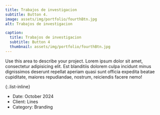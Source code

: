 ```yaml
---
title: Trabajos de investigacion
subtitle: Button 4.
image: assets/img/portfolio/fourthBtn.jpg
alt: Trabajos de investigacion

caption:
  title: Trabajos de investigacion
  subtitle: Button 4
  thumbnail: assets/img/portfolio/fourthBtn.jpg
---
```

Use this area to describe your project. Lorem ipsum dolor sit amet, consectetur adipisicing elit. Est blanditiis dolorem culpa incidunt minus dignissimos deserunt repellat aperiam quasi sunt officia expedita beatae cupiditate, maiores repudiandae, nostrum, reiciendis facere nemo!

{:.list-inline}
- Date: October 2024
- Client: Lines
- Category: Branding

